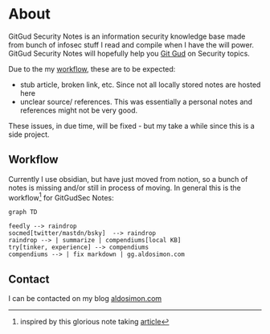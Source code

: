 # About
GitGud Security Notes is an information security knowledge base made from bunch of infosec stuff I read and compile when I have the will power. GitGud Security Notes will hopefully help you [Git Gud](https://www.dictionary.com/e/slang/git-gud/) on Security topics.

Due to the my [workflow](#workflow), these are to be expected:

- stub article, broken link, etc. Since not all locally stored notes are hosted here
- unclear source/ references. This was essentially a personal notes and references might not be very good.

These issues, in due time, will be fixed - but my take a while since this is a side project.

## Workflow

Currently I use obsidian, but have just moved from notion, so a bunch of notes is missing and/or still in process of moving. In general this is the workflow[^1] for GitGudSec Notes:

```mermaid
graph TD

feedly --> raindrop
socmed[twitter/mastdn/bsky]  --> raindrop
raindrop --> | summarize | compendiums[local KB] 
try[tinker, experience] --> compendiums 
compendiums --> | fix markdown | gg.aldosimon.com
```

## Contact

I can be contacted on my blog [aldosimon.com](https://aldosimon.com)

[^1]: inspired by this glorious note taking [article](https://ilyashabanov.substack.com/p/note-taking-system-for-success-in?sd=pf)